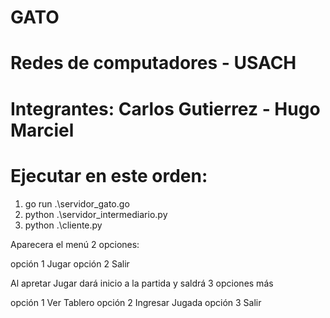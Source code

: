# GATO 
# Redes de computadores - USACH
# Integrantes: Carlos Gutierrez - Hugo Marciel
# Ejecutar en este orden:


1.  go run .\servidor_gato.go  
2.  python .\servidor_intermediario.py     
3.  python .\cliente.py     


Aparecera el menú 2 opciones:

opción 1 Jugar
opción 2 Salir


Al apretar Jugar dará inicio a la partida y saldrá 3 opciones más

opción 1 Ver Tablero
opción 2 Ingresar Jugada
opción 3 Salir 



